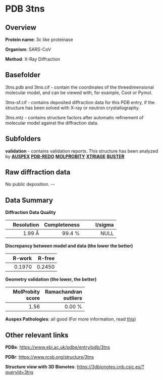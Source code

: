 # PDB 3tns

## Overview

**Protein name**: 3c like proteinase

**Organism**: SARS-CoV

**Method**: X-Ray Diffraction

## Basefolder

3tns.pdb and 3tns.cif - contain the coordinates of the threedimensional molecular model, and can be viewed with, for example, Coot or Pymol.

3tns-sf.cif - contains deposited diffraction data for this PDB entry, if the structure has been solved with X-ray or neutron crystallography.

3tns.mtz - contains structure factors after automatic refinement of molecular model against the diffraction data.

## Subfolders





**validation** - contains validation reports. This structure has been analyzed by [**AUSPEX**](https://github.com/thorn-lab/coronavirus_structural_task_force/tree/master/pdb/3c_like_proteinase/SARS-CoV/3tns/validation/auspex) [**PDB-REDO**](https://github.com/thorn-lab/coronavirus_structural_task_force/tree/master/pdb/3c_like_proteinase/SARS-CoV/3tns/validation/pdb-redo) [**MOLPROBITY**](https://github.com/thorn-lab/coronavirus_structural_task_force/tree/master/pdb/3c_like_proteinase/SARS-CoV/3tns/validation/molprobity) [**XTRIAGE**](https://github.com/thorn-lab/coronavirus_structural_task_force/blob/master/pdb/3c_like_proteinase/SARS-CoV/3tns/validation/Xtriage_output.log) [**BUSTER**](https://www.globalphasing.com/buster/wiki/index.cgi?Covid19Pdb3TNS)

## Raw diffraction data

No public deposition. --<br> 

## Data Summary
**Diffraction Data Quality**

|   | Resolution | Completeness| I/sigma |
|---|-------------:|----------------:|--------------:|
|   |1.99 Å|99.4  %|<img width=50/>NULL |

**Discrepancy between model and data (the lower the better)**

|   | **R-work**| **R-free**   
|---|-------------:|----------------:|           
||  0.1970|  0.2450|

**Geometry validation (the lower, the better)**

|   |**MolProbity<br>score**| **Ramachandran<br>outliers** 
|---|-------------:|----------------:|
||  1.56|  0.00 %|

**Auspex Pathologies**: all good (For more information, read [this](https://github.com/thorn-lab/coronavirus_structural_task_force/blob/master/pdb/3c_like_proteinase/SARS-CoV/3tns/validation/auspex/3tns_auspex_comments.txt))

 



## Other relevant links 
**PDBe**:  https://www.ebi.ac.uk/pdbe/entry/pdb/3tns
 
**PDBr**: https://www.rcsb.org/structure/3tns 

**Structure view with 3D Bionotes**: https://3dbionotes.cnb.csic.es/?queryId=3tns

